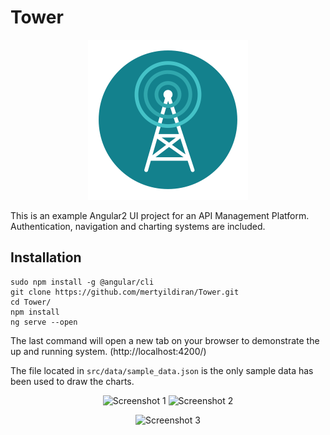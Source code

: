 # Tower

<p align="center">
  <img src="https://raw.githubusercontent.com/mertyildiran/Tower/master/src/assets/img/tower.png" alt="Tower"/>
</p>

This is an example Angular2 UI project for an API Management Platform. Authentication, navigation and charting systems are included.

## Installation

```shell
sudo npm install -g @angular/cli
git clone https://github.com/mertyildiran/Tower.git
cd Tower/
npm install
ng serve --open
```

The last command will open a new tab on your browser to demonstrate the up and running system. (http://localhost:4200/)

The file located in `src/data/sample_data.json` is the only sample data has been used to draw the charts.

<p align="center">
  <img src="http://i.imgur.com/UNQBinr.png" alt="Screenshot 1" height="200px"/>
  <img src="http://i.imgur.com/PFLnFed.png" alt="Screenshot 2" height="200px"/>
</p>
<p align="center">
  <img src="http://i.imgur.com/etNaywW.png" alt="Screenshot 3" height="200px"/>
</p>
